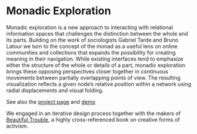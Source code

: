 Monadic Exploration
===================

Monadic exploration is a new approach to interacting with relational information spaces that challenges the distinction between the whole and its parts. Building on the work of sociologists Gabriel Tarde and Bruno Latour we turn to the concept of the monad as a useful lens on online communities and collections that expands the possibility for creating meaning in their navigation. While existing interfaces tend to emphasize either the structure of the whole or details of a part, monadic exploration brings these opposing perspectives closer together in continuous movements between partially overlapping points of view. The resulting visualization reflects a given node’s relative position within a network using radial displacements and visual folding.

See also the [project page](http://mariandoerk.de/monadicexploration/) and [demo](http://mariandoerk.de/monadicexploration/demo/)

We engaged in an iterative design process together with the makers of [Beautiful Trouble](http://beautifultrouble.org/), a highly cross-referenced book on creative forms of activism.
